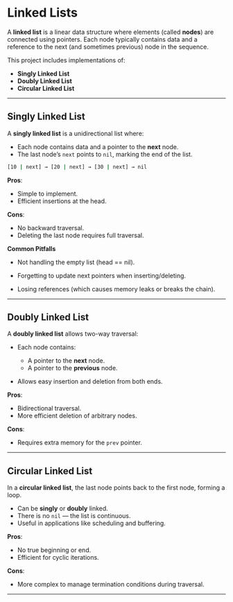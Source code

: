 # Linked Lists 

A **linked list** is a linear data structure where elements (called **nodes**) are connected using pointers. Each node typically contains data and a reference to the next (and sometimes previous) node in the sequence.

This project includes implementations of:

* **Singly Linked List**
* **Doubly Linked List**
* **Circular Linked List**

---

## Singly Linked List

A **singly linked list** is a unidirectional list where:

* Each node contains data and a pointer to the **next** node.
* The last node’s `next` points to `nil`, marking the end of the list.

```bash
[10 | next] → [20 | next] → [30 | next] → nil
```

**Pros**:

* Simple to implement.
* Efficient insertions at the head.

**Cons**:

* No backward traversal.
* Deleting the last node requires full traversal.

**Common Pitfalls**

* Not handling the empty list (head == nil).

* Forgetting to update next pointers when inserting/deleting.

* Losing references (which causes memory leaks or breaks the chain).
---

## Doubly Linked List

A **doubly linked list** allows two-way traversal:

* Each node contains:

  * A pointer to the **next** node.
  * A pointer to the **previous** node.
* Allows easy insertion and deletion from both ends.

**Pros**:

* Bidirectional traversal.
* More efficient deletion of arbitrary nodes.

**Cons**:

* Requires extra memory for the `prev` pointer.

---

##  Circular Linked List

In a **circular linked list**, the last node points back to the first node, forming a loop.

* Can be **singly** or **doubly** linked.
* There is no `nil` — the list is continuous.
* Useful in applications like scheduling and buffering.

**Pros**:

* No true beginning or end.
* Efficient for cyclic iterations.

**Cons**:

* More complex to manage termination conditions during traversal.

---

